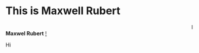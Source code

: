 
<!DOCTYPE html>
<html>
<head>
<title>Page Title</title>
</head>
<body>

<h1>This is Maxwell Rubert</h1>
<marquee>I'm from Kanyakumari, I am glad to learn front end developmentrn!</marquee>
<b>Maxwel Rubert</b>
<a href="https://drive.google.com/file/d/1o42vvUJbF4Q0jQxiyLdNJlafym28kRXJ/view?usp=drivesdk">!</a><br><p>Hi</p>
</body>
</html>
